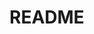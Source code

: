 <!-- CONTEXT_REFERENCE: 400_context-priority-guide.md -->
<!-- ARCHIVED: Historical documentation. For current guidance, see `400_system-overview.md` and 400-series guides. -->
# README

